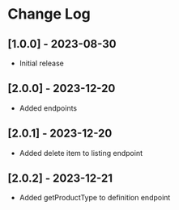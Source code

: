 # Change Log

## [1.0.0] - 2023-08-30

 - Initial release

## [2.0.0] - 2023-12-20

 - Added endpoints

## [2.0.1] - 2023-12-20

 - Added delete item to listing endpoint

## [2.0.2] - 2023-12-21

 - Added getProductType to definition endpoint